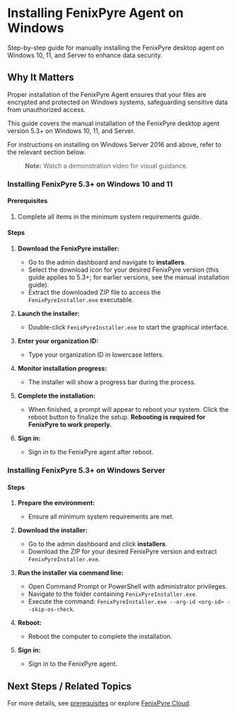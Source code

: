 # Installing FenixPyre Agent on Windows

Step-by-step guide for manually installing the FenixPyre desktop agent on Windows 10, 11, and Server to enhance data security.


## Why It Matters
Proper installation of the FenixPyre Agent ensures that your files are encrypted and protected on Windows systems, safeguarding sensitive data from unauthorized access.

This guide covers the manual installation of the FenixPyre desktop agent version 5.3+ on Windows 10, 11, and Server.

For instructions on installing on Windows Server 2016 and above, refer to the relevant section below.

> **Note:** Watch a demonstration video for visual guidance.
<!-- VIDEO: ./media/install-windows-agent/demo.mp4 | Alt: FenixPyre Agent installation walkthrough | Duration: 45s -->

### Installing FenixPyre 5.3+ on Windows 10 and 11

#### Prerequisites
1. Complete all items in the minimum system requirements guide.

#### Steps
1. **Download the FenixPyre installer:**
   - Go to the admin dashboard and navigate to **installers**.
   - Select the download icon for your desired FenixPyre version (this guide applies to 5.3+; for earlier versions, see the manual installation guide).
   - Extract the downloaded ZIP file to access the `FenixPyreInstaller.exe` executable.
   <!-- IMG: ./media/install-windows-agent/installer-exe.png | Alt: FenixPyreInstaller executable file -->

2. **Launch the installer:**
   - Double-click `FenixPyreInstaller.exe` to start the graphical interface.
   <!-- IMG: ./media/install-windows-agent/splash-screen.png | Alt: FenixPyre Installer splash screen -->

3. **Enter your organization ID:**
   - Type your organization ID in lowercase letters.
   <!-- IMG: ./media/install-windows-agent/enter-org-id.png | Alt: Entering organization ID in lowercase -->

4. **Monitor installation progress:**
   - The installer will show a progress bar during the process.
   <!-- IMG: ./media/install-windows-agent/install-progress.png | Alt: Installation progress bar -->

5. **Complete the installation:**
   - When finished, a prompt will appear to reboot your system. Click the reboot button to finalize the setup. **Rebooting is required for FenixPyre to work properly.**
   <!-- IMG: ./media/install-windows-agent/reboot-prompt.png | Alt: Reboot confirmation screen -->

6. **Sign in:**
   - Sign in to the FenixPyre agent after reboot.

### Installing FenixPyre 5.3+ on Windows Server

#### Steps
1. **Prepare the environment:**
   - Ensure all minimum system requirements are met.

2. **Download the installer:**
   - Go to the admin dashboard and click **installers**.
   - Download the ZIP for your desired FenixPyre version and extract `FenixPyreInstaller.exe`.

3. **Run the installer via command line:**
   - Open Command Prompt or PowerShell with administrator privileges.
   - Navigate to the folder containing `FenixPyreInstaller.exe`.
   - Execute the command: `FenixPyreInstaller.exe --org-id <org-id> --skip-os-check`.

4. **Reboot:**
   - Reboot the computer to complete the installation.

5. **Sign in:**
   - Sign in to the FenixPyre agent.

## Next Steps / Related Topics
For more details, see [prerequisites](prerequisites.md) or explore [FenixPyre Cloud](create-tenant.md).